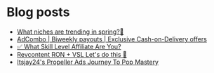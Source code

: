 # Blog posts
<!-- BLOG-POST-LIST:START -->
- [What niches are trending in spring?💸](https://afflift.com/f/threads/what-niches-are-trending-in-spring-%F0%9F%92%B8.10517/)
- [AdCombo | Biweekly payouts | Exclusive Cash-on-Delivery offers](https://afflift.com/f/threads/adcombo-biweekly-payouts-exclusive-cash-on-delivery-offers.3509/)
- [✅ What Skill Level Affiliate Are You?](https://afflift.com/f/threads/%E2%9C%85-what-skill-level-affiliate-are-you.7860/)
- [Revcontent RON + VSL Let&#39;s do this 🚀](https://afflift.com/f/threads/revcontent-ron-vsl-lets-do-this-%F0%9F%9A%80.9662/)
- [Itsjay24&#39;s Propeller Ads Journey To Pop Mastery](https://afflift.com/f/threads/itsjay24s-propeller-ads-journey-to-pop-mastery.10146/)
<!-- BLOG-POST-LIST:END -->
